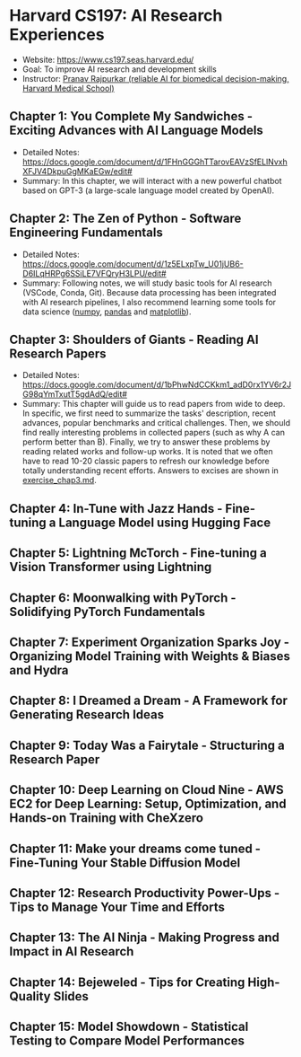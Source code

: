 # Harvard CS197: AI Research Experiences
- Website: https://www.cs197.seas.harvard.edu/
- Goal: To improve AI research and development skills
- Instructor: [Pranav Rajpurkar (reliable AI for biomedical decision-making, Harvard Medical School)](https://dbmi.hms.harvard.edu/people/pranav-rajpurkar)
## Chapter 1: You Complete My Sandwiches - Exciting Advances with AI Language Models
- Detailed Notes: https://docs.google.com/document/d/1FHnGGGhTTarovEAVzSfELlNvxhXFJV4DkpuGgMKaEGw/edit# 
- Summary: In this chapter, we will interact with a new powerful chatbot based on GPT-3 (a large-scale language model created by OpenAI).
## Chapter 2: The Zen of Python - Software Engineering Fundamentals
- Detailed Notes: https://docs.google.com/document/d/1z5ELxpTw_U01jUB6-D6ILqHRPg6SSiLE7VFQryH3LPU/edit# 
- Summary: Following notes, we will study basic tools for AI research (VSCode, Conda, Git). Because data processing has been integrated with AI research pipelines, I also recommend learning some tools for data science ([numpy](https://numpy.org/), [pandas](https://pandas.pydata.org/) and [matplotlib](https://matplotlib.org/)).
## Chapter 3: Shoulders of Giants - Reading AI Research Papers
- Detailed Notes: https://docs.google.com/document/d/1bPhwNdCCKkm1_adD0rx1YV6r2JG98qYmTxutT5gdAdQ/edit#
- Summary: This chapter will guide us to read papers from wide to deep. In specific, we first need to summarize the tasks' description, recent advances, popular benchmarks and critical challenges. Then, we should find really interesting problems in collected papers (such as why A can perform better than B). Finally, we try to answer these problems by reading related works and follow-up works. It is noted that we often have to read 10-20 classic papers to refresh our knowledge before totally understanding recent efforts.  Answers to excises are shown in [exercise_chap3.md](https://github.com/Jason-cs18/Awesome-DL-Development/blob/main/Course/Harvard_CS197/exercise_chap3.md).
## Chapter 4: In-Tune with Jazz Hands - Fine-tuning a Language Model using Hugging Face
## Chapter 5: Lightning McTorch - Fine-tuning a Vision Transformer using Lightning
## Chapter 6: Moonwalking with PyTorch - Solidifying PyTorch Fundamentals 
## Chapter 7: Experiment Organization Sparks Joy - Organizing Model Training with Weights & Biases and Hydra
## Chapter 8: I Dreamed a Dream - A Framework for Generating Research Ideas
## Chapter 9: Today Was a Fairytale - Structuring a Research Paper
## Chapter 10: Deep Learning on Cloud Nine - AWS EC2 for Deep Learning: Setup, Optimization, and Hands-on Training with CheXzero
## Chapter 11: Make your dreams come tuned - Fine-Tuning Your Stable Diffusion Model
## Chapter 12: Research Productivity Power-Ups - Tips to Manage Your Time and Efforts
## Chapter 13: The AI Ninja - Making Progress and Impact in AI Research
## Chapter 14: Bejeweled - Tips for Creating High-Quality Slides
## Chapter 15: Model Showdown - Statistical Testing to Compare Model Performances   
